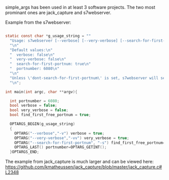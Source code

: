 
simple_args has been used in at least 3 software projects. The two most prominant ones are
jack_capture and s7webserver.

Example from the s7webserver:


```c

static const char *g_usage_string = ""
  "Usage: s7webserver [--verbose] [--very-verbose] [--search-for-first-portnum false-or-true] [portnumber]\n" 
  "\n"                                                                  
  "Default values:\n"                                                  
  "  verbose: false\n"                                                 
  "  very-verbose: false\n"                                            
  "  search-for-first-portnum: true\n"
  "  portnumber: 6080\n"                                               
  "\n"                                                                 
  "Unless \'dont-search-for-first-portnum\' is set, s7webserver will search for the next free port number starting at \'portnumber\'.\n" 
  "\n";

int main(int argc, char **argv){

  int portnumber = 6080;
  bool verbose = false;
  bool very_verbose = false;
  bool find_first_free_portnum = true;

  OPTARGS_BEGIN(g_usage_string)
  {
    OPTARG("--verbose","-v") verbose = true;
    OPTARG("--very-verbose","-vv") very_verbose = true;
    OPTARG("--search-for-first-portnum", "-s") find_first_free_portnum=OPTARG_GETBOOL();
    OPTARG_LAST() portnumber=OPTARG_GETINT();
  }OPTARGS_END;
```

The example from jack_capture is much larger and can be viewed here:
https://github.com/kmatheussen/jack_capture/blob/master/jack_capture.c#L2348

